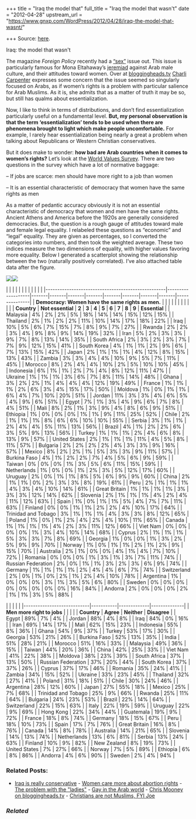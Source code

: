 +++
title = "Iraq the model that"
full_title = "Iraq the model that wasn't"
date = "2012-04-28"
upstream_url = "https://www.gnxp.com/WordPress/2012/04/28/iraq-the-model-that-wasnt/"

+++
Source: [here](https://www.gnxp.com/WordPress/2012/04/28/iraq-the-model-that-wasnt/).

Iraq: the model that wasn't

The magazine *Foreign Policy* recently had a [“sex”](http://www.foreignpolicy.com/The_Sex_Issue) issue out. This issue is particularly famous for Mona Eltahaway’s [jeremiad](http://www.foreignpolicy.com/articles/2012/04/23/why_do_they_hate_us?page=0,0) against Arab male culture, and their attitudes toward women. Over at [bloggingheads.tv](http://bloggingheads.tv/videos/9589?in=01:29&out=07:06) [Charli Carpenter](http://bloggingheads.tv/videos/9589?in=01:29&out=07:06) expresses some concern that the issue seemed so singularly focused on Arabs, as if women’s rights is a problem with particular salience for Arab Muslims. As it is, she admits that as a matter of truth it may be so, but still has qualms about essentialization.

Now, I like to think in terms of distributions, and don’t find essentialization particularly useful on a fundamental level. **But, my personal observation is that the term ‘essentialization’ tends to be used when there are phenomena brought to light which make people uncomfortable.** For example, I rarely hear essentialization being nearly a great a problem when talking about Republicans or Western Christian conservatives.

But it does make to wonder: **how bad are Arab countries when it comes to women’s rights?** Let’s look at the [World Values Survey](http://www.wvsevsdb.com/wvs/WVSAnalizeIndex.jsp). There are two questions in the survey which have a lot of normative baggage:

– If jobs are scarce: men should have more right to a job than women

– It is an essential characteristic of democracy that women have the same rights as men

As a matter of pedantic accuracy obviously it is not an essential characteristic of democracy that women and men have the same rights. Ancient Athens and America before the 1920s are generally considered democracies. But, the question is a rough gauge of attitudes toward male and female legal equality. I relabeled these questions as “economic” and “legal” equality. They are given as percentages, so I converted the categories into numbers, and then took the weighted average. These two indices measure the two dimensions of equality, with higher values favoring more equality. Below I generated a scatterplot showing the relationship between the two (naturally positively correlated). I’ve also attached table data after the figure.

[![](https://i0.wp.com/blogs.discovermagazine.com/gnxp/files/2012/04/Rplot04.png?resize=540%2C450)![](https://i0.wp.com/blogs.discovermagazine.com/gnxp/files/2012/04/Rplot04.png?resize=540%2C450)](https://i0.wp.com/blogs.discovermagazine.com/gnxp/files/2012/04/Rplot04.png)

|                                                   |                   |       |       |       |       |       |       |       |       |               | |---------------------------------------------------|-------------------|-------|-------|-------|-------|-------|-------|-------|-------|---------------| | **Democracy: Women have the same rights as men.** |                   |       |       |       |       |       |       |       |       |               | | **Country**                                       | **Not essential** | **2** | **3** | **4** | **5** | **6** | **7** | **8** | **9** | **Essential** | | Malaysia                                          | 4%                | 2%    | 2%    | 5%    | 18%   | 14%   | 14%   | 15%   | 12%   | 15%           | | Thailand                                          | 2%                | 1%    | 2%    | 2%    | 11%   | 10%   | 14%   | 17%   | 18%   | 22%           | | Iraq                                              | 10%               | 5%    | 6%    | 7%    | 15%   | 7%    | 8%    | 9%    | 7%    | 27%           | | Rwanda                                            | 2%                | 2%    | 3%    | 4%    | 9%    | 8%    | 9%    | 14%   | 19%   | 32%           | | Iran                                              | 5%                | 2%    | 3%    | 3%    | 9%    | 7%    | 8%    | 13%   | 14%   | 35%           | | South Africa                                      | 2%                | 3%    | 2%    | 3%    | 7%    | 7%    | 9%    | 12%   | 15%   | 41%           | | South Korea                                       | 4%                | 1%    | 1%    | 2%    | 9%    | 6%    | 7%    | 13%   | 15%   | 42%           | | Japan                                             | 2%                | 1%    | 1%    | 1%    | 4%    | 12%   | 8%    | 15%   | 13%   | 43%           | | Zambia                                            | 3%                | 3%    | 4%    | 4%    | 10%   | 9%    | 5%    | 7%    | 11%   | 45%           | | Morocco                                           | 8%                | 2%    | 4%    | 4%    | 10%   | 2%    | 5%    | 10%   | 10%   | 45%           | | Indonesia                                         | 6%                | 1%    | 1%    | 2%    | 7%    | 4%    | 8%    | 12%   | 11%   | 47%           | | Ukraine                                           | 1%                | 1%    | 1%    | 3%    | 6%    | 7%    | 8%    | 11%   | 14%   | 48%           | | Ghana                                             | 3%                | 2%    | 2%    | 1%    | 4%    | 4%    | 4%    | 12%   | 19%   | 49%           | | France                                            | 1%                | 1%    | 1%    | 2%    | 6%    | 3%    | 4%    | 15%   | 17%   | 50%           | | Moldova                                           | 1%                | 0%    | 1%    | 1%    | 6%    | 4%    | 7%    | 10%   | 20%   | 51%           | | Jordan                                            | 11%               | 3%    | 3%    | 4%    | 6%    | 5%    | 4%    | 9%    | 6%    | 51%           | | Egypt                                             | 7%                | 1%    | 3%    | 4%    | 9%    | 6%    | 7%    | 8%    | 4%    | 51%           | | Mali                                              | 8%                | 2%    | 1%    | 3%    | 9%    | 4%    | 8%    | 6%    | 9%    | 51%           | | Ethiopia                                          | 1%                | 0%    | 0%    | 0%    | 1%    | 1%    | 9%    | 11%   | 25%   | 52%           | | Chile                                             | 2%                | 1%    | 1%    | 1%    | 8%    | 6%    | 6%    | 10%   | 10%   | 55%           | | Serbia                                            | 3%                | 1%    | 1%    | 2%    | 4%    | 4%    | 5%    | 11%   | 13%   | 56%           | | Brazil                                            | 4%                | 1%    | 2%    | 2%    | 6%    | 3%    | 5%    | 9%    | 13%   | 56%           | | Turkey                                            | 1%                | 1%    | 1%    | 2%    | 4%    | 6%    | 8%    | 13%   | 9%    | 57%           | | United States                                     | 2%                | 1%    | 1%    | 1%    | 11%   | 4%    | 5%    | 8%    | 11%   | 57%           | | Bulgaria                                          | 2%                | 2%    | 2%    | 2%    | 4%    | 3%    | 3%    | 9%    | 16%   | 57%           | | Mexico                                            | 8%                | 2%    | 2%    | 1%    | 5%    | 3%    | 3%    | 9%    | 11%   | 57%           | | Burkina Faso                                      | 4%                | 1%    | 2%    | 2%    | 7%    | 4%    | 5%    | 6%    | 9%    | 59%           | | Taiwan                                            | 0%                | 0%    | 0%    | 1%    | 3%    | 5%    | 6%    | 11%   | 15%   | 59%           | | Netherlands                                       | 1%                | 0%    | 0%    | 1%    | 2%    | 3%    | 5%    | 12%   | 17%   | 60%           | | Uruguay                                           | 2%                | 0%    | 1%    | 1%    | 8%    | 5%    | 6%    | 9%    | 9%    | 60%           | | China                                             | 2%                | 1%    | 1%    | 0%    | 2%    | 3%    | 3%    | 8%    | 19%   | 61%           | | Peru                                              | 2%                | 1%    | 1%    | 1%    | 4%    | 3%    | 4%    | 10%   | 14%   | 61%           | | Great Britain                                     | 1%                | 1%    | 1%    | 1%    | 3%    | 3%    | 3%    | 12%   | 14%   | 62%           | | Slovenia                                          | 2%                | 1%    | 1%    | 1%    | 4%    | 2%    | 4%    | 11%   | 12%   | 63%           | | Spain                                             | 1%                | 0%    | 1%    | 1%    | 5%    | 4%    | 7%    | 7%    | 11%   | 63%           | | Finland                                           | 0%                | 0%    | 1%    | 1%    | 2%    | 2%    | 4%    | 10%   | 17%   | 64%           | | Trinidad and Tobago                               | 3%                | 1%    | 1%    | 1%    | 4%    | 3%    | 3%    | 8%    | 12%   | 65%           | | Poland                                            | 1%                | 0%    | 1%    | 2%    | 4%    | 2%    | 4%    | 10%   | 11%   | 65%           | | Canada                                            | 1%                | 1%    | 1%    | 1%    | 4%    | 2%    | 3%    | 11%   | 12%   | 66%           | | Viet Nam                                          | 0%                | 0%    | 0%    | 0%    | 1%    | 3%    | 4%    | 10%   | 14%   | 68%           | | Cyprus                                            | 2%                | 1%    | 1%    | 1%    | 5%    | 3%    | 3%    | 7%    | 8%    | 69%           | | Georgia                                           | 1%                | 0%    | 0%    | 1%    | 3%    | 2%    | 5%    | 9%    | 9%    | 70%           | | Norway                                            | 1%                | 0%    | 1%    | 1%    | 2%    | 1%    | 2%    | 9%    | 15%   | 70%           | | Australia                                         | 2%                | 1%    | 0%    | 0%    | 4%    | 1%    | 4%    | 7%    | 10%   | 72%           | | Romania                                           | 0%                | 0%    | 0%    | 1%    | 3%    | 1%    | 3%    | 7%    | 11%   | 74%           | | Russian Federation                                | 2%                | 0%    | 1%    | 1%    | 3%    | 2%    | 3%    | 6%    | 9%    | 74%           | | Germany                                           | 1%                | 1%    | 1%    | 1%    | 2%    | 4%    | 4%    | 6%    | 7%    | 74%           | | Switzerland                                       | 2%                | 0%    | 1%    | 0%    | 2%    | 1%    | 2%    | 4%    | 10%   | 78%           | | Argentina                                         | 1%                | 0%    | 0%    | 0%    | 3%    | 1%    | 3%    | 5%    | 6%    | 80%           | | Sweden                                            | 0%                | 0%    | 0%    | 0%    | 0%    | 0%    | 0%    | 0%    | 16%   | 84%           | | Andorra                                           | 2%                | 0%    | 0%    | 0%    | 2%    | 1%    | 1%    | 3%    | 5%    | 88%           |

|                            |           |             |              | |----------------------------|-----------|-------------|--------------| | **Men more right to jobs** |           |             |              | | **Country**                | **Agree** | **Neither** | **Disagree** | | Egypt                      | 89%       | 7%          | 4%           | | Jordan                     | 88%       | 4%          | 8%           | | Iraq                       | 84%       | 0%          | 16%          | | Iran                       | 69%       | 14%         | 17%          | | Mali                       | 62%       | 15%         | 23%          | | Indonesia                  | 55%       | 8%          | 36%          | | Ghana                      | 54%       | 9%          | 37%          | | Turkey                     | 53%       | 17%         | 30%          | | Georgia                    | 53%       | 21%         | 26%          | | Burkina Faso               | 52%       | 13%         | 35%          | | India                      | 51%       | 28%         | 21%          | | Morocco                    | 51%       | 16%         | 33%          | | Malaysia                   | 49%       | 36%         | 15%          | | Taiwan                     | 44%       | 20%         | 36%          | | China                      | 42%       | 25%         | 33%          | | Viet Nam                   | 41%       | 22%         | 38%          | | Moldova                    | 38%       | 23%         | 39%          | | South Africa               | 37%       | 13%         | 50%          | | Russian Federation         | 37%       | 20%         | 44%          | | South Korea                | 37%       | 37%         | 26%          | | Cyprus                     | 37%       | 17%         | 46%          | | Romania                    | 35%       | 24%         | 41%          | | Zambia                     | 34%       | 15%         | 52%          | | Ukraine                    | 33%       | 23%         | 45%          | | Thailand                   | 32%       | 27%         | 41%          | | Poland                     | 31%       | 18%         | 51%          | | Chile                      | 30%       | 24%         | 46%          | | Argentina                  | 28%       | 12%         | 60%          | | Japan                      | 27%       | 55%         | 18%          | | Mexico                     | 25%       | 7%          | 68%          | | Trinidad and Tobago        | 25%       | 9%          | 66%          | | Rwanda                     | 25%       | 11%         | 64%          | | Bulgaria                   | 24%       | 23%         | 53%          | | Brazil                     | 22%       | 14%         | 64%          | | Switzerland                | 22%       | 15%         | 63%          | | Italy                      | 22%       | 19%         | 59%          | | Uruguay                    | 22%       | 9%          | 69%          | | Hong Kong                  | 22%       | 34%         | 44%          | | Guatemala                  | 19%       | 9%          | 72%          | | France                     | 18%       | 8%          | 74%          | | Germany                    | 18%       | 15%         | 67%          | | Peru                       | 18%       | 10%         | 73%          | | Spain                      | 17%       | 7%          | 76%          | | Great Britain              | 16%       | 8%          | 76%          | | Canada                     | 14%       | 8%          | 78%          | | Australia                  | 14%       | 21%         | 65%          | | Slovenia                   | 14%       | 13%         | 74%          | | Netherlands                | 13%       | 6%          | 81%          | | Serbia                     | 13%       | 24%         | 63%          | | Finland                    | 10%       | 9%          | 82%          | | New Zealand                | 8%        | 19%         | 73%          | | United States              | 7%        | 27%         | 66%          | | Norway                     | 7%        | 5%          | 89%          | | Ethiopia                   | 6%        | 8%          | 86%          | | Andorra                    | 4%        | 6%          | 90%          | | Sweden                     | 2%        | 4%          | 94%          |





### Related Posts:

- [Iraq is really
  conservative](https://www.gnxp.com/WordPress/2009/06/08/iraq-is-really-conservative/) - [Women care more about abortion
  rights](https://www.gnxp.com/WordPress/2008/08/29/women-care-more-about-abortion-rights/) - [The problem with the
  "ladies"](https://www.gnxp.com/WordPress/2006/09/12/the-problem-with-the-ladies/) - [Gay in the Arab
  world](https://www.gnxp.com/WordPress/2006/12/07/gay-in-the-arab-world/) - [Chris Mooney on
  bloggingheads.tv](https://www.gnxp.com/WordPress/2007/08/25/chris-mooney-on-bloggingheads-tv/) - [Christians are not Muslims, FYI
  Joe](https://www.gnxp.com/WordPress/2009/01/13/christians-are-not-muslims-fyi-joe/)

### *Related*

[](https://www.addtoany.com/add_to/facebook?linkurl=https%3A%2F%2Fwww.gnxp.com%2FWordPress%2F2012%2F04%2F28%2Firaq-the-model-that-wasnt%2F&linkname=Iraq%3A%20the%20model%20that%20wasn%27t "Facebook")[](https://www.addtoany.com/add_to/twitter?linkurl=https%3A%2F%2Fwww.gnxp.com%2FWordPress%2F2012%2F04%2F28%2Firaq-the-model-that-wasnt%2F&linkname=Iraq%3A%20the%20model%20that%20wasn%27t "Twitter")[](https://www.addtoany.com/add_to/email?linkurl=https%3A%2F%2Fwww.gnxp.com%2FWordPress%2F2012%2F04%2F28%2Firaq-the-model-that-wasnt%2F&linkname=Iraq%3A%20the%20model%20that%20wasn%27t "Email")[](https://www.addtoany.com/share)
